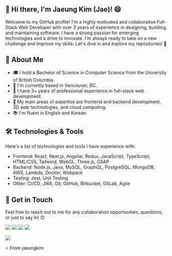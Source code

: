 ## 👋 Hi there, I'm Jaeung Kim (Jae)! 😄

Welcome to my GitHub profile! I'm a highly motivated and collaborative Full-Stack Web Developer with over 3 years of experience in designing, building, and maintaining software. I have a strong passion for emerging technologies and a drive to innovate. I'm always ready to take on a new challenge and improve my skills. Let's dive in and explore my repositories! 🚀

## 🌟 About Me

* 🎓 I hold a Bachelor of Science in Computer Science from the University of British Columbia.
* 📌 I'm currently based in Vancouver, BC.
* 💼 I have 3+ years of professional experience in full-stack web development.
* 🎯 My main areas of expertise are frontend and backend development, 3D web technologies, and cloud computing.
* 📚 I'm fluent in English and Korean.

## 🛠️ Technologies & Tools

Here's a list of technologies and tools I have experience with:

* Frontend: React, Next.js, Angular, Redux, JavaScript, TypeScript, HTML/CSS, Tailwind, WebGL, Three.js, GSAP
* Backend: Node.js, Java, MySQL, GraphQL, PostgreSQL, MongoDB, AWS, Lambda, Docker, Webpack
* Testing: Jest, Unit Testing
* Other: CI/CD, JIRA, Git, GitHub, Bitbucket, GitLab, Agile

<!-- ## 📈 GitHub Stats

[![Jaeung's GitHub stats](https://github-readme-stats.vercel.app/api?username=jaeungkim&theme=tokyonight)](https://github.com/jaeungkim/github-readme-stats)

[![Top Languages](https://github-readme-stats.vercel.app/api/top-langs/?username=jaeungkim&layout=compact&theme=tokyonight)](https://github.com/jaeungkim/github-readme-stats)
 -->

## 📮 Get in Touch

Feel free to reach out to me for any collaboration opportunities, questions, or just to say hi! 😊

[![][website]](https://www.jaeungkim.com)
[![][linkedin]](https://www.linkedin.com/in/jaeungkim0526/)
[![][mail]](mailto:jaewoongkim95@gmail.com)
[![][blog]](https://jaeungkim.com/blog)

![](https://komarev.com/ghpvc/?username=jaeungkim&color=dc143c)

⭐️ From jaeungkim

<!---------------------------
---------------------------->

[website]: https://img.shields.io/badge/Portfolio-742ddd?style=flat&logoColor=white&logo=QuickLook
[linkedin]: https://img.shields.io/badge/LinkedIn-2867b2?style=flat&logoColor=white&logo=LinkedIn
[blog]: https://img.shields.io/badge/Blog-20c997?style=flat&logoColor=white&logo=GitBook
[mail]: https://img.shields.io/badge/Mail-ea4335?style=flat&logoColor=white&logo=Gmail
